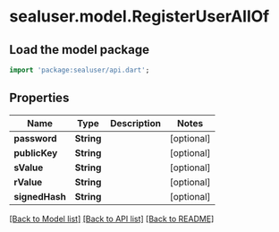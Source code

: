 # sealuser.model.RegisterUserAllOf

## Load the model package
```dart
import 'package:sealuser/api.dart';
```

## Properties
Name | Type | Description | Notes
------------ | ------------- | ------------- | -------------
**password** | **String** |  | [optional] 
**publicKey** | **String** |  | [optional] 
**sValue** | **String** |  | [optional] 
**rValue** | **String** |  | [optional] 
**signedHash** | **String** |  | [optional] 

[[Back to Model list]](../README.md#documentation-for-models) [[Back to API list]](../README.md#documentation-for-api-endpoints) [[Back to README]](../README.md)



